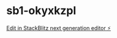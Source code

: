 # sb1-okyxkzpl

[Edit in StackBlitz next generation editor ⚡️](https://stackblitz.com/~/github.com/swalehaF-sk/sb1-okyxkzpl)